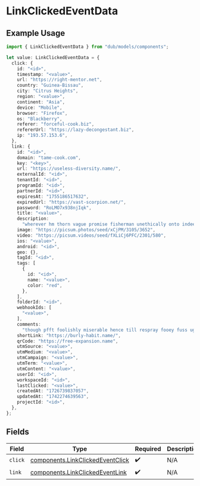 # LinkClickedEventData

## Example Usage

```typescript
import { LinkClickedEventData } from "dub/models/components";

let value: LinkClickedEventData = {
  click: {
    id: "<id>",
    timestamp: "<value>",
    url: "https://right-mentor.net",
    country: "Guinea-Bissau",
    city: "Citrus Heights",
    region: "<value>",
    continent: "Asia",
    device: "Mobile",
    browser: "Firefox",
    os: "Blackberry",
    referer: "forceful-cook.biz",
    refererUrl: "https://lazy-decongestant.biz",
    ip: "193.57.153.6",
  },
  link: {
    id: "<id>",
    domain: "tame-cook.com",
    key: "<key>",
    url: "https://useless-diversity.name/",
    externalId: "<id>",
    tenantId: "<id>",
    programId: "<id>",
    partnerId: "<id>",
    expiresAt: "1755186517632",
    expiredUrl: "https://vast-scorpion.net/",
    password: "RoLMO7x938njIqk",
    title: "<value>",
    description:
      "wherever hm thorn vague promise fisherman unethically onto indeed yum",
    image: "https://picsum.photos/seed/xCjPM/3105/3652",
    video: "https://picsum.videos/seed/fXLiCj6PFC/2301/580",
    ios: "<value>",
    android: "<id>",
    geo: {},
    tagId: "<id>",
    tags: [
      {
        id: "<id>",
        name: "<value>",
        color: "red",
      },
    ],
    folderId: "<id>",
    webhookIds: [
      "<value>",
    ],
    comments:
      "though pfft foolishly miserable hence till respray fooey fuss ugh swing",
    shortLink: "https://burly-habit.name/",
    qrCode: "https://free-expansion.name",
    utmSource: "<value>",
    utmMedium: "<value>",
    utmCampaign: "<value>",
    utmTerm: "<value>",
    utmContent: "<value>",
    userId: "<id>",
    workspaceId: "<id>",
    lastClicked: "<value>",
    createdAt: "1726739837057",
    updatedAt: "1742274639563",
    projectId: "<id>",
  },
};
```

## Fields

| Field                                                                                | Type                                                                                 | Required                                                                             | Description                                                                          |
| ------------------------------------------------------------------------------------ | ------------------------------------------------------------------------------------ | ------------------------------------------------------------------------------------ | ------------------------------------------------------------------------------------ |
| `click`                                                                              | [components.LinkClickedEventClick](../../models/components/linkclickedeventclick.md) | :heavy_check_mark:                                                                   | N/A                                                                                  |
| `link`                                                                               | [components.LinkClickedEventLink](../../models/components/linkclickedeventlink.md)   | :heavy_check_mark:                                                                   | N/A                                                                                  |